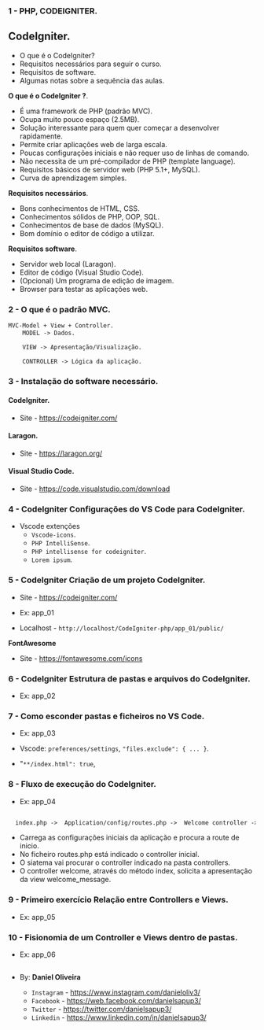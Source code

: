 ### 1 - PHP, CODEIGNITER.

## CodeIgniter.

- O que é o CodeIgniter?
- Requisitos necessários para seguir o curso.
- Requisitos de software.
- Algumas notas sobre a sequência das aulas.


**O que é o CodeIgniter ?**.
- É uma framework de PHP (padrão MVC).
- Ocupa muito pouco espaço (2.5MB).
- Solução interessante para quem quer começar a desenvolver rapidamente.
- Permite criar aplicações web de larga escala.
- Poucas configurações iniciais e não requer uso de linhas de comando.
- Não necessita de um pré-compilador de PHP (template language).
- Requisitos básicos de servidor web (PHP 5.1+, MySQL).
- Curva de aprendizagem simples.


**Requisitos necessários**.
- Bons conhecimentos de HTML, CSS.
- Conhecimentos sólidos de PHP, OOP, SQL.
- Conhecimentos de base de dados (MySQL).
- Bom domínio o editor de código a utilizar.


**Requisitos software**.
- Servidor web local (Laragon).
- Editor de código (Visual Studio Code).
- (Opcional) Um programa de edição de imagem.
- Browser para testar as aplicações web.


### 2 - O que é o padrão MVC.
```txt
MVC-Model + View + Controller.
    MODEL -> Dados.

    VIEW -> Apresentação/Visualização.

    CONTROLLER -> Lógica da aplicação.
```


### 3 - Instalação do software necessário.
#### CodeIgniter.
- Site - https://codeigniter.com/

#### Laragon.
- Site - https://laragon.org/

#### Visual Studio Code.
- Site - https://code.visualstudio.com/download


### 4 - CodeIgniter Configurações do VS Code para CodeIgniter.
- Vscode extenções
  - `Vscode-icons`.
  - `PHP IntelliSense`.
  - `PHP intellisense for codeigniter`.
  - `Lorem ipsum`.

### 5 - CodeIgniter Criação de um projeto CodeIgniter.
- Site - https://codeigniter.com/
- Ex: app_01

- Localhost - ```http://localhost/CodeIgniter-php/app_01/public/```

**FontAwesome**
- Site - https://fontawesome.com/icons

### 6 - CodeIgniter Estrutura de pastas e arquivos do CodeIgniter.
- Ex: app_02

### 7 - Como esconder pastas e ficheiros no VS Code.
- Ex: app_03

- Vscode: `preferences/settings`, `"files.exclude": { ... }`.
- "`**/index.html": true`,

### 8 - Fluxo de execução do CodeIgniter.
- Ex: app_04

```txt

  index.php ->  Application/config/routes.php ->  Welcome controller ->  Welcome_message

```

- Carrega as configurações iniciais da aplicação e procura a route de inicio.
- No ficheiro routes.php está indicado o controller inicial.
- O siatema vai procurar o controller indicado na pasta controllers.
- O controller welcome, através do método index, solicita a apresentação da view welcome_message.


### 9 - Primeiro exercício Relação entre Controllers e Views.
- Ex: app_05

### 10 - Fisionomia de um Controller e Views dentro de pastas.
- Ex: app_06

































































##



##

- By:  **Daniel Oliveira**

  - `Instagram` - https://www.instagram.com/danieloliv3/
  - `Facebook` - https://web.facebook.com/danielsapup3/
  - `Twitter` - https://twitter.com/danielsapup3/
  - `Linkedin` - https://www.linkedin.com/in/danielsapup3/

  ##
